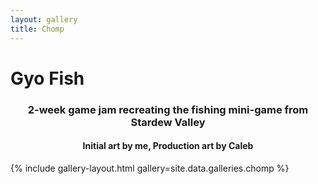 ```yaml
---
layout: gallery
title: Chomp
---
```



<h1>Gyo Fish</h1>
<h3>
    <center>
        2-week game jam recreating the fishing mini-game from Stardew Valley
    </center>
</h3>
<h4><center>Initial art by me, Production art by Caleb</center></h4>

{% include gallery-layout.html gallery=site.data.galleries.chomp %}